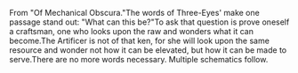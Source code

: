 From "Of Mechanical Obscura."The words of Three-Eyes' make one passage stand out:
"What can this be?"To ask that question is prove oneself a craftsman, one who looks upon the raw and wonders what it can become.The Artificer is not of that ken, for she will look upon the same resource and wonder not how it can be elevated, but how it can be made to serve.There are no more words necessary.
Multiple schematics follow.
